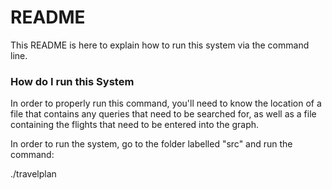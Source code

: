 # README #

This README is here to explain how to run this system via the command line.

### How do I run this System ###

In order to properly run this command, you'll need to know the location of a file that contains any queries that need to be searched for,
as well as a file containing the flights that need to be entered into the graph.

In order to run the system, go to the folder labelled "src"
and run the command: 

./travelplan <File with the flight data> <File with the query data>